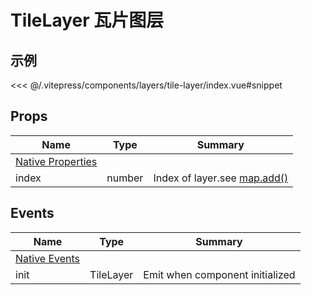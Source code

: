 # TileLayer 瓦片图层

## 示例

<demo-tile-layer></demo-tile-layer>

<code-details>
<<< @/.vitepress/components/layers/tile-layer/index.vue#snippet
</code-details>

## Props

| Name | Type | Summary |
| --- | --- | --- |
| [Native Properties](https://developers.arcgis.com/javascript/latest/api-reference/esri-layers-TileLayer.html#properties-summary) |  |  |
| index | number | Index of layer.see [map.add()](https://developers.arcgis.com/javascript/latest/api-reference/esri-Map.html#add) |

## Events

| Name | Type | Summary |
| --- | --- | --- |
| [Native Events](https://developers.arcgis.com/javascript/latest/api-reference/esri-layers-TileLayer.html#properties-summary) |  |  |
| init | TileLayer | Emit when component initialized |
